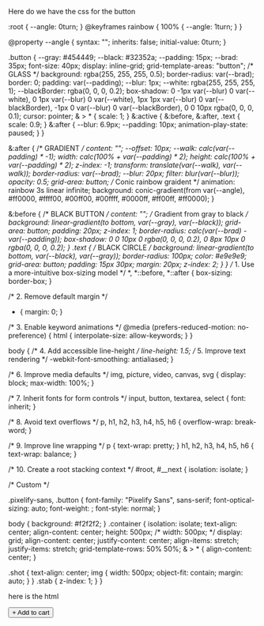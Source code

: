 Here do we have the css for the button

:root {
  --angle: 0turn;
}
@keyframes rainbow {
  100% {
    --angle: 1turn;
  }
}

@property --angle {
  syntax: "<angle>";
  inherits: false;
  initial-value: 0turn;
}

.button {
  --gray: #454449;
  --black: #32352a;
  --padding: 15px;
  --brad: 35px;
  font-size: 40px;
  display: inline-grid;
  grid-template-areas: "button";
  /* GLASS */
  background: rgba(255, 255, 255, 0.5);
  border-radius: var(--brad);
  border: 0;
  padding: var(--padding);
  --blur: 1px;
  --white: rgba(255, 255, 255, 1);
  --blackBorder: rgba(0, 0, 0, 0.2);
  box-shadow: 0 -1px var(--blur) 0 var(--white), 0 1px var(--blur) 0 var(--white),
    1px 1px var(--blur) 0 var(--blackBorder), -1px 0 var(--blur) 0 var(--blackBorder), 0 0 10px rgba(0, 0, 0, 0.1);
  cursor: pointer;
  & > * {
    scale: 1;
  }
  &:active {
    &:before,
    &:after,
    .text {
      scale: 0.9;
    }
    &:after {
      --blur: 6.9px;
      --padding: 10px;
      animation-play-state: paused;
    }
  }

  &:after {
    /* GRADIENT */
    content: "";
    --offset: 10px;
    --walk: calc(var(--padding) * -1);
    width: calc(100% + var(--padding) * 2);
    height: calc(100% + var(--padding) * 2);
    z-index: -1;
    transform: translate(var(--walk), var(--walk));
    border-radius: var(--brad);
    --blur: 20px;
    filter: blur(var(--blur));
    opacity: 0.5;
    grid-area: button;
    /* Conic rainbow graident */
    animation: rainbow 3s linear infinite;
    background: conic-gradient(from var(--angle), #ff0000, #ffff00, #00ff00, #00ffff, #0000ff, #ff00ff, #ff0000);
  }

  &:before {
    /* BLACK BUTTON */
    content: "";
    /* Gradient from gray to black */
    background: linear-gradient(to bottom, var(--gray), var(--black));
    grid-area: button;
    padding: 20px;
    z-index: 1;
    border-radius: calc(var(--brad) - var(--padding));
    box-shadow: 0 0 10px 0 rgba(0, 0, 0, 0.2), 0 8px 10px 0 rgba(0, 0, 0, 0.2);
  }
  .text {
    /* BLACK CIRCLE */
    background: linear-gradient(to bottom, var(--black), var(--gray));
    border-radius: 100px;
    color: #e9e9e9;
    grid-area: button;
    padding: 15px 30px;
    margin: 20px;
    z-index: 2;
  }
}
/* 1. Use a more-intuitive box-sizing model */
*,
*::before,
*::after {
  box-sizing: border-box;
}

/* 2. Remove default margin */
* {
  margin: 0;
}

/* 3. Enable keyword animations */
@media (prefers-reduced-motion: no-preference) {
  html {
    interpolate-size: allow-keywords;
  }
}

body {
  /* 4. Add accessible line-height */
  line-height: 1.5;
  /* 5. Improve text rendering */
  -webkit-font-smoothing: antialiased;
}

/* 6. Improve media defaults */
img,
picture,
video,
canvas,
svg {
  display: block;
  max-width: 100%;
}

/* 7. Inherit fonts for form controls */
input,
button,
textarea,
select {
  font: inherit;
}

/* 8. Avoid text overflows */
p,
h1,
h2,
h3,
h4,
h5,
h6 {
  overflow-wrap: break-word;
}

/* 9. Improve line wrapping */
p {
  text-wrap: pretty;
}
h1,
h2,
h3,
h4,
h5,
h6 {
  text-wrap: balance;
}

/*
  10. Create a root stacking context
*/
#root,
#__next {
  isolation: isolate;
}

/* Custom  */

.pixelify-sans,
.button {
  font-family: "Pixelify Sans", sans-serif;
  font-optical-sizing: auto;
  font-weight: <weight>;
  font-style: normal;
}

body {
  background: #f2f2f2;
}
.container {
  isolation: isolate;
  text-align: center;
  align-content: center;
  height: 500px;
  /* width: 500px; */
  display: grid;
  align-content: center;
  justify-content: center;
  align-items: stretch;
  justify-items: stretch;
  grid-template-rows: 50% 50%;
  & > * {
    align-content: center;
  }

  .shot {
    text-align: center;
    img {
      width: 500px;
      object-fit: contain;
      margin: auto;
    }
  }
  .stab {
    z-index: 1;
  }
}


here is the html

<!DOCTYPE html>
<html lang="en">
  <head>
    <meta charset="UTF-8" />
    <meta name="viewport" content="width=device-width, initial-scale=1.0" />
    <title>Keycap Button</title>
    <link rel="stylesheet" href="./base.css" />
    <link rel="stylesheet" href="./style.css" />
    <link rel="preconnect" href="https://fonts.googleapis.com" />
    <link rel="preconnect" href="https://fonts.gstatic.com" crossorigin />
    <link
      href="https://fonts.googleapis.com/css2?family=Pixelify+Sans:wght@400..700&family=VT323&display=swap"
      rel="stylesheet"
    />
  </head>
  <body>
    <div class="container">
      <div class="shot">
        <img src="./spec.png" alt="" />
      </div>
      <div class="stab">
        <button class="button">
          <span class="text">+ Add to cart</span>
        </button>
      </div>
    </div>
  </body>
</html>